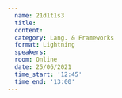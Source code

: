 ```yaml
---
  name: 21d1t1s3
  title: 
  content:
  category: Lang. & Frameworks
  format: Lightning
  speakers: 
  room: Online
  date: 25/06/2021
  time_start: '12:45'
  time_end: '13:00'
---
```

